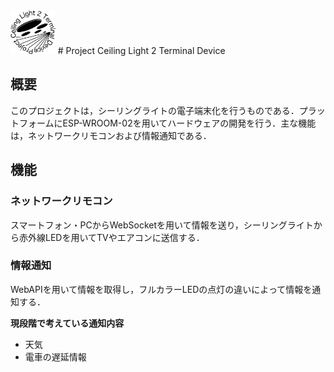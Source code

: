 <img src="https://github.com/A2TY/ceiling-light_2_terminal-device/blob/master/c2t_logo.png" alt="c2t logo" height="70" >
# Project Ceiling Light 2 Terminal Device

## 概要
このプロジェクトは，シーリングライトの電子端末化を行うものである．プラットフォームにESP-WROOM-02を用いてハードウェアの開発を行う．主な機能は，ネットワークリモコンおよび情報通知である．

## 機能
### ネットワークリモコン
スマートフォン・PCからWebSocketを用いて情報を送り，シーリングライトから赤外線LEDを用いてTVやエアコンに送信する．

### 情報通知
WebAPIを用いて情報を取得し，フルカラーLEDの点灯の違いによって情報を通知する．

**現段階で考えている通知内容**
* 天気
* 電車の遅延情報

